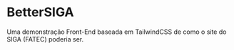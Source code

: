 # BetterSIGA
 Uma demonstração Front-End baseada em TailwindCSS de como o site do SIGA (FATEC) poderia ser.
